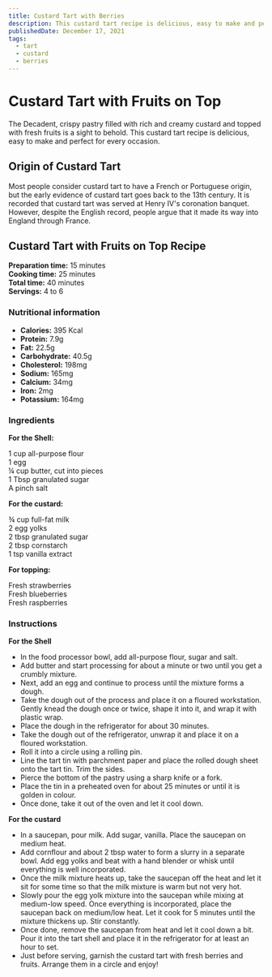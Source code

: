 ```yaml
---
title: Custard Tart with Berries
description: This custard tart recipe is delicious, easy to make and perfect for every occasion.
publishedDate: December 17, 2021
tags:
  - tart
  - custard
  - berries
---
```


# Custard Tart with Fruits on Top

The Decadent, crispy pastry filled with rich and creamy custard and topped with fresh fruits is a sight to behold. This custard tart recipe is delicious, easy to make and perfect for every occasion.

## Origin of Custard Tart

Most people consider custard tart to have a French or Portuguese origin, but the early evidence of custard tart goes back to the 13th century. It is recorded that custard tart was served at Henry IV&#39;s coronation banquet. However, despite the English record, people argue that it made its way into England through France.

## Custard Tart with Fruits on Top Recipe

**Preparation time:** 15 minutes  
**Cooking time:** 25 minutes  
**Total time:** 40 minutes  
**Servings:** 4 to 6

### Nutritional information

- **Calories:** 395 Kcal
- **Protein:** 7.9g
- **Fat:** 22.5g
- **Carbohydrate:** 40.5g
- **Cholesterol:** 198mg
- **Sodium:** 165mg
- **Calcium:** 34mg
- **Iron:** 2mg
- **Potassium:** 164mg

### Ingredients

**For the Shell:**

1 cup all-purpose flour  
1 egg  
¼ cup butter, cut into pieces  
1 Tbsp granulated sugar  
A pinch salt

**For the custard:**

¾ cup full-fat milk  
2 egg yolks  
2 tbsp granulated sugar  
2 tbsp cornstarch  
1 tsp vanilla extract

**For topping:**

Fresh strawberries  
Fresh blueberries  
Fresh raspberries

### Instructions

**For the Shell**

- In the food processor bowl, add all-purpose flour, sugar and salt.
- Add butter and start processing for about a minute or two until you get a crumbly mixture.
- Next, add an egg and continue to process until the mixture forms a dough.
- Take the dough out of the process and place it on a floured workstation. Gently knead the dough once or twice, shape it into it, and wrap it with plastic wrap.
- Place the dough in the refrigerator for about 30 minutes.
- Take the dough out of the refrigerator, unwrap it and place it on a floured workstation.
- Roll it into a circle using a rolling pin.
- Line the tart tin with parchment paper and place the rolled dough sheet onto the tart tin. Trim the sides.
- Pierce the bottom of the pastry using a sharp knife or a fork.
- Place the tin in a preheated oven for about 25 minutes or until it is golden in colour.
- Once done, take it out of the oven and let it cool down.

**For the custard**

- In a saucepan, pour milk. Add sugar, vanilla. Place the saucepan on medium heat.
- Add cornflour and about 2 tbsp water to form a slurry in a separate bowl. Add egg yolks and beat with a hand blender or whisk until everything is well incorporated.
- Once the milk mixture heats up, take the saucepan off the heat and let it sit for some time so that the milk mixture is warm but not very hot.
- Slowly pour the egg yolk mixture into the saucepan while mixing at medium-low speed. Once everything is incorporated, place the saucepan back on medium/low heat. Let it cook for 5 minutes until the mixture thickens up. Stir constantly.
- Once done, remove the saucepan from heat and let it cool down a bit. Pour it into the tart shell and place it in the refrigerator for at least an hour to set.
- Just before serving, garnish the custard tart with fresh berries and fruits. Arrange them in a circle and enjoy!
